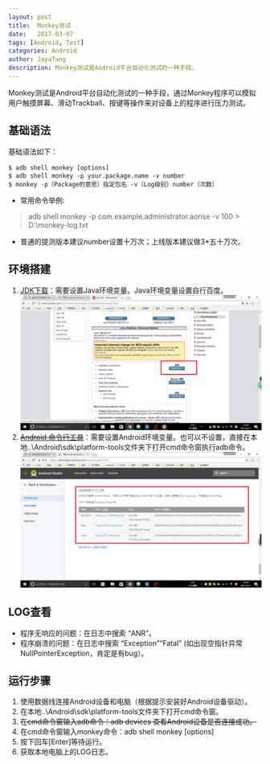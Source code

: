 ```yaml
---
layout: post  
title:  Monkey测试  
date:   2017-03-07  
tags: [Android, Test]  
categories: Android  
author: JayaTang  
description: Monkey测试是Android平台自动化测试的一种手段。  
---
```

Monkey测试是Android平台自动化测试的一种手段，通过Monkey程序可以模拟用户触摸屏幕、滑动Trackball、按键等操作来对设备上的程序进行压力测试。

## 基础语法
基础语法如下：  
```
$ adb shell monkey [options]  
$ adb shell monkey -p your.package.name -v number  
$ monkey -p（Package的意思）指定包名 -v（Log级别）number（次数）
```
- 常用命令举例:   
> adb shell monkey -p com.example.administrator.aorise -v 100 > D:\monkey-log.txt  

- 普通的提测版本建议number设置十万次；上线版本建议做3*五十万次。

## 环境搭建  

1. [JDK下载](http://www.oracle.com/technetwork/java/javase/downloads/index.html)：需要设置Java环境变量。Java环境变量设置自行百度。  
![JDK](/assets/img/android-monkey/01.png)
2. ~~[Android 命令行工具](https://developer.android.com/studio/index.html)~~：需要设置Android环境变量。也可以不设置，直接在本地..\Android\sdk\platform-tools文件夹下打开cmd命令窗执行adb命令。  
![ADB Tools](/assets/img/android-monkey/02.png)

## LOG查看  

- 程序无响应的问题：在日志中搜索 “ANR”。
- 程序崩溃的问题：在日志中搜索 “Exception”“Fatal” (如出现空指针异常 NullPointerException，肯定是有bug）。

## 运行步骤  

1. 使用数据线连接Android设备和电脑（根据提示安装好Android设备驱动）。  
2. 在本地..\Android\sdk\platform-tools文件夹下打开cmd命令窗。  
3. ~~在cmd命令窗输入adb命令：adb devices 查看Android设备是否连接成功。~~  
4. 在cmd命令窗输入monkey命令：adb shell monkey [options]  
5. 按下回车[Enter]等待运行。  
6. 获取本地电脑上的LOG日志。  
